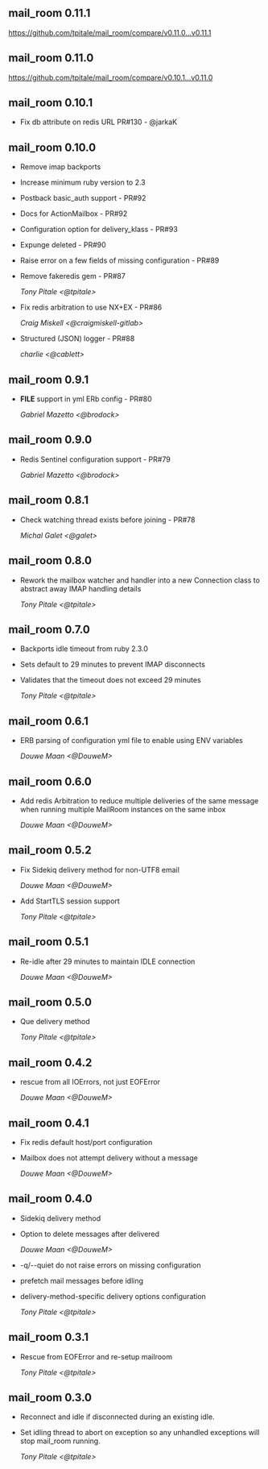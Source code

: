 ## mail_room 0.11.1 ##

https://github.com/tpitale/mail_room/compare/v0.11.0...v0.11.1

## mail_room 0.11.0 ##

https://github.com/tpitale/mail_room/compare/v0.10.1...v0.11.0

## mail_room 0.10.1 ##

* Fix db attribute on redis URL PR#130 - @jarkaK

## mail_room 0.10.0 ##

* Remove imap backports
* Increase minimum ruby version to 2.3
* Postback basic_auth support - PR#92
* Docs for ActionMailbox - PR#92
* Configuration option for delivery_klass - PR#93
* Expunge deleted - PR#90
* Raise error on a few fields of missing configuration - PR#89
* Remove fakeredis gem - PR#87

    *Tony Pitale <@tpitale>*

* Fix redis arbitration to use NX+EX - PR#86

    *Craig Miskell <@craigmiskell-gitlab>*

* Structured (JSON) logger - PR#88

    *charlie <@cablett>*

## mail_room 0.9.1 ##

* __FILE__ support in yml ERb config - PR#80

    *Gabriel Mazetto <@brodock>*

## mail_room 0.9.0 ##

* Redis Sentinel configuration support - PR#79

    *Gabriel Mazetto <@brodock>*

## mail_room 0.8.1 ##

* Check watching thread exists before joining - PR#78

    *Michal Galet <@galet>*

## mail_room 0.8.0 ##

* Rework the mailbox watcher and handler into a new Connection class to abstract away IMAP handling details

    *Tony Pitale <@tpitale>*

## mail_room 0.7.0 ##

* Backports idle timeout from ruby 2.3.0
* Sets default to 29 minutes to prevent IMAP disconnects
* Validates that the timeout does not exceed 29 minutes

    *Tony Pitale <@tpitale>*

## mail_room 0.6.1 ##

* ERB parsing of configuration yml file to enable using ENV variables

    *Douwe Maan <@DouweM>*

## mail_room 0.6.0 ##

* Add redis Arbitration to reduce multiple deliveries of the same message when running multiple MailRoom instances on the same inbox

    *Douwe Maan <@DouweM>*

## mail_room 0.5.2 ##

* Fix Sidekiq delivery method for non-UTF8 email

    *Douwe Maan <@DouweM>*

* Add StartTLS session support

    *Tony Pitale <@tpitale>*

## mail_room 0.5.1 ##

* Re-idle after 29 minutes to maintain IDLE connection

    *Douwe Maan <@DouweM>*

## mail_room 0.5.0 ##

* Que delivery method

    *Tony Pitale <@tpitale>*

## mail_room 0.4.2 ##

* rescue from all IOErrors, not just EOFError

    *Douwe Maan <@DouweM>*

## mail_room 0.4.1 ##

* Fix redis default host/port configuration
* Mailbox does not attempt delivery without a message

    *Douwe Maan <@DouweM>*

## mail_room 0.4.0 ##

* Sidekiq delivery method
* Option to delete messages after delivered

    *Douwe Maan <@DouweM>*

* -q/--quiet do not raise errors on missing configuration
* prefetch mail messages before idling
* delivery-method-specific delivery options configuration

    *Tony Pitale <@tpitale>*

## mail_room 0.3.1 ##

* Rescue from EOFError and re-setup mailroom

    *Tony Pitale <@tpitale>*

## mail_room 0.3.0 ##

*   Reconnect and idle if disconnected during an existing idle.
*   Set idling thread to abort on exception so any unhandled exceptions will stop mail_room running.

    *Tony Pitale <@tpitale>*
